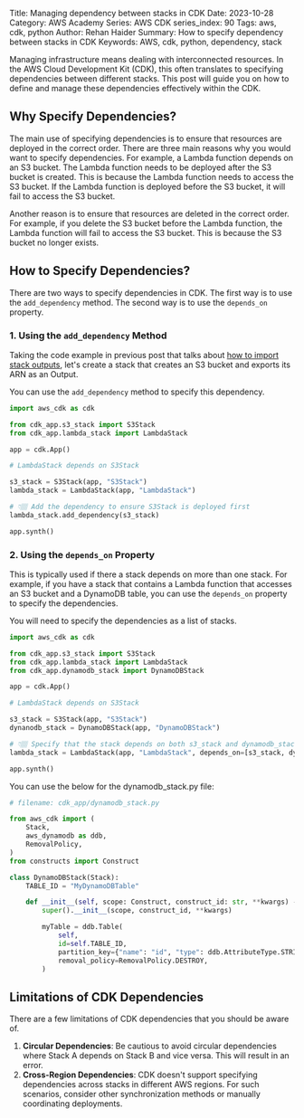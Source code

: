 Title: Managing dependency between stacks in CDK
Date: 2023-10-28
Category: AWS Academy
Series: AWS CDK
series_index: 90
Tags: aws, cdk, python
Author: Rehan Haider
Summary: How to specify dependency between stacks in CDK
Keywords: AWS, cdk, python, dependency, stack


Managing infrastructure means dealing with interconnected resources. In the AWS Cloud Development Kit (CDK), this often translates to specifying dependencies between different stacks. This post will guide you on how to define and manage these dependencies effectively within the CDK.


## Why Specify Dependencies?

The main use of specifying dependencies is to ensure that resources are deployed in the correct order. There are three main reasons why you would want to specify dependencies. For example, a Lambda function depends on an S3 bucket. The Lambda function needs to be deployed after the S3 bucket is created. This is because the Lambda function needs to access the S3 bucket. If the Lambda function is deployed before the S3 bucket, it will fail to access the S3 bucket.

Another reason is to ensure that resources are deleted in the correct order. For example, if you delete the S3 bucket before the Lambda function, the Lambda function will fail to access the S3 bucket. This is because the S3 bucket no longer exists.

## How to Specify Dependencies?

There are two ways to specify dependencies in CDK. The first way is to use the `add_dependency` method. The second way is to use the `depends_on` property.

### 1. Using the `add_dependency` Method

Taking the code example in previous post that talks about [how to import stack outputs]({filename}50000080-cdk-how-to-import-output.md), let's create a stack that creates an S3 bucket and exports its ARN as an Output.

You can use the `add_dependency` method to specify this dependency.

```python
import aws_cdk as cdk

from cdk_app.s3_stack import S3Stack
from cdk_app.lambda_stack import LambdaStack

app = cdk.App()

# LambdaStack depends on S3Stack

s3_stack = S3Stack(app, "S3Stack")
lambda_stack = LambdaStack(app, "LambdaStack")

# 👇🏽 Add the dependency to ensure S3Stack is deployed first
lambda_stack.add_dependency(s3_stack)

app.synth()
```

### 2. Using the `depends_on` Property

This is typically used if there a stack depends on more than one stack. For example, if you have a stack that contains a Lambda function that accesses an S3 bucket and a DynamoDB table, you can use the `depends_on` property to specify the dependencies.

You will need to specify the dependencies as a list of stacks.

```python
import aws_cdk as cdk

from cdk_app.s3_stack import S3Stack
from cdk_app.lambda_stack import LambdaStack
from cdk_app.dynamodb_stack import DynamoDBStack

app = cdk.App()

# LambdaStack depends on S3Stack

s3_stack = S3Stack(app, "S3Stack")
dynanodb_stack = DynamoDBStack(app, "DynamoDBStack")

# 👇🏽 Specify that the stack depends on both s3_stack and dynamodb_stack
lambda_stack = LambdaStack(app, "LambdaStack", depends_on=[s3_stack, dynamodb_stack])

app.synth()
```

You can use the below for the dynamodb_stack.py file:

```python
# filename: cdk_app/dynamodb_stack.py

from aws_cdk import (
    Stack,
    aws_dynamodb as ddb,
    RemovalPolicy,
)
from constructs import Construct

class DynamoDBStack(Stack):
    TABLE_ID = "MyDynamoDBTable"

    def __init__(self, scope: Construct, construct_id: str, **kwargs) -> None:
        super().__init__(scope, construct_id, **kwargs)

        myTable = ddb.Table(
            self,
            id=self.TABLE_ID,
            partition_key={"name": "id", "type": ddb.AttributeType.STRING},
            removal_policy=RemovalPolicy.DESTROY,
        )
```

## Limitations of CDK Dependencies

There are a few limitations of CDK dependencies that you should be aware of.

1. **Circular Dependencies**: Be cautious to avoid circular dependencies where Stack A depends on Stack B and vice versa. This will result in an error.
2. **Cross-Region Dependencies**: CDK doesn't support specifying dependencies across stacks in different AWS regions. For such scenarios, consider other synchronization methods or manually coordinating deployments.